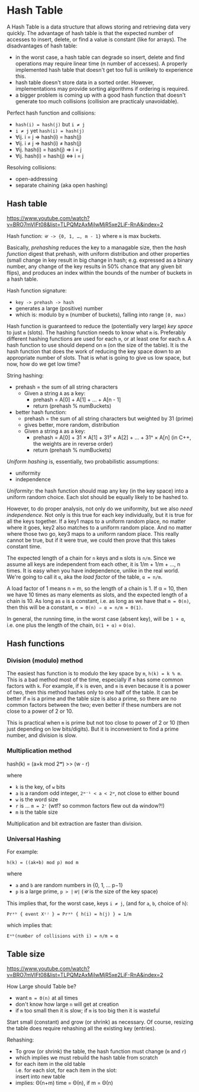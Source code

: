 # Hash Table

A Hash Table is a data structure that allows storing and retrieving data very quickly. The advantage of hash table is that the expected number of accesses to insert, delete, or find a value is constant (like for arrays). The disadvantages of hash table:
- in the worst case, a hash table can degrade so insert, delete and find operations may require linear time (n number of accesses). A properly implemented hash table that doesn't get too full is unlikely to experience this.
- hash table doesn't store data in a sorted order. However, implementations may provide sorting algorithms if ordering is required.
- a bigger problem is coming up with a good hash function that doesn't generate too much collisions (collision are practicaly unavoidable).

Perfect hash function and collisions:
- `hash(i) = hash(j)` but `i ≠ j`
- `i ≠ j` yet `hash(i) = hash(j)`
- ∀ij. i = j ⇒ hash(i) = hash(j)
- ∀ij. i ≠ j ⇒ hash(i) ≠ hash(j)
- ∀ij. hash(i) = hash(j) ⇒ i = j
- ∀ij. hash(i) = hash(j) ⇔ i = j

Resolving collisions:
- open-addressing
- separate chaining (aka open hashing)


## Hash table

https://www.youtube.com/watch?v=BRO7mVIFt08&list=TLPQMzAxMjIwMjR5xe2LiF-RnA&index=2

Hash function: `𝒰 -> {0, 1, …, m - 1}` where `m` is max buckets.

Basically, *prehashing* reduces the key to a managable size, then the *hash function* digest that prehash, with uniform distribution and other properties (small change in key result in big change in hash; e.g. expressed as a binary number, any change of the key results in 50% chance that any given bit flips), and produces an index within the bounds of the number of buckets in a hash table.

Hash function signature:
- `key -> prehash -> hash`
- generates a large (positive) number
- which is: modulo by `m` (number of buckets), falling into range `[0, max)`

Hash function is guaranteed to reduce the (potentially very large) *key space* to just `m` (slots). The hashing function needs to know what `m` is. Preferably different hashing functions are used for each `m`, or at least one for each `m`. A hash function to use should depend on `m` (on the size of the table). It is the hash function that does the work of reducing the key space down to an appropriate number of slots. That is what is going to give us low space, but now, how do we get low time?

String hashing:
- prehash = the sum of all string characters
  - Given a string `A` as a key:
    - prehash = A[0] + A[1] + … + A[n - 1]
    - return (prehash % numBuckets)
- better hash function:
  - prehash = the sum of all string characters but weighted by 31 (prime)
  - gives better, more random, distribution
  - Given a string `A` as a key:
    - prehash = A[0] + 31 × A[1] + 31² × A[2] + … + 31ⁿ × A[n]
      (in C++, the weights are in reverse order)
    - return (prehash % numBuckets)


*Uniform hashing* is, essentially, two probabilistic assumptions:
- uniformity
- independence

*Uniformity*: the hash function should map any key (in the key space) into a uniform random choice. Each slot should be equally likely to be hashed to.

However, to do proper analysis, not only do we uniformity, but we also *need independence*. Not only is this true for each key individually, but it is true for all the keys together. If a key1 maps to a uniform random place, no matter where it goes, key2 also matches to a uniform random place. And no matter where those two go, key3 maps to a uniform random place. This really cannot be true, but if it were true, we could then prove that this takes constant time.

The expected length of a chain for `n` keys and `m` slots is `n/m`. Since we assume all keys are independent from each other, it is 1/m + 1/m + …, n times. It is easy when you have independence, unlike in the real world. We're going to call it `α`, aka the *load factor* of the table, `α = n/m`.

A load factor of 1 means n = m, so the length of a chain is 1. If α = 10, then we have 10 times as many elements as slots, and the expected length of a chain is 10. As long as `α` is a constant, i.e. as long as we have that `m = Θ(n)`, then this will be a constant, `m = Θ(n) ⇒ α = n/m = Θ(1)`.

In general, the running time, in the worst case (absent key), will be `1 + α`, i.e. one plus the length of the chain, `O(1 + α)` = `O(α)`.

## Hash functions

### Division (modulo) method

The easiest has function is to modulo the key space by `m`, `h(k) = k % m`. This is a bad method most of the time, especially if `m` has some common factors with `k`. For example, if `k` is even, and `m` is even because it is a power of two, then this method hashes only to one half of the table. It can be better if `m` is a prime and the table size is also a prime, so there are no common factors between the two; even better if these numbers are not close to a power of 2 or 10.

This is practical when `m` is prime but not too close to power of 2 or 10 (then just depending on low bits/digits). But it is inconvenient to find a prime number, and division is slow.

### Multiplication method

hash(k) = (a×k mod 2ʷ) >> (w - r)

where
- `k` is the key, of `w` bits
- `a` is a random odd integer, `2ʷ⁻¹ < a < 2ʷ`, not close to either bound
- `w` is the word size
- `r` is … `m = 2ʳ` (wtf? so common factors flew out da window?!)
- `m` is the table size

Multiplication and bit extraction are faster than division.

### Universal Hashing

For example:

`h(k) = ((ak+b) mod p) mod m`

where
- `a` and `b` are random numbers in {0, 1, … p−1}
- `p` is a large prime, `p > |𝒰|` (𝒰 is the size of the key space)

This implies that, for the worst case, keys `i ≠ j`, (and for `a`, `b`, choice of `h`):

    Prᵃᵇ { event Xⁱʲ } = Prᵃᵇ { h(i) = h(j) } = 1/m

which implies that:

    Eᵃᵇ(number of collisions with i) = n/m = α

## Table size

https://www.youtube.com/watch?v=BRO7mVIFt08&list=TLPQMzAxMjIwMjR5xe2LiF-RnA&index=2

How Large should Table be?
- want `m = Θ(n)` at all times
- don't know how large `n` will get at creation
- if `m` too small then it is slow; if `m` is too big then it is wasteful

Start small (constant) and grow (or shrink) as necessary. Of course, resizing the table does require rehashing all the existing key (entries).

Rehashing:
- To grow (or shrink) the table, the hash function must change (`m` and `r`)
- which implies we must rebuild the hash table from scratch
- for each item in the old table   
  i.e. for each slot, for each item in the slot:   
    insert into new table
- implies: Θ(n+m) time = Θ(n), if m = Θ(n)
